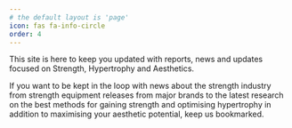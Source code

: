 ```yaml
---
# the default layout is 'page'
icon: fas fa-info-circle
order: 4
---
```


This site is here to keep you updated with reports, news and updates focused on Strength, Hypertrophy and Aesthetics.

If you want to be kept in the loop with news about the strength industry from strength equipment releases from major brands to the latest research on the best methods for gaining strength and optimising hypertrophy in addition to maximising your aesthetic potential, keep us bookmarked. 
